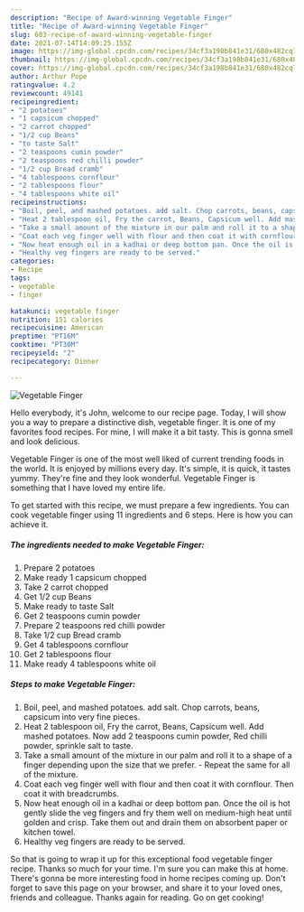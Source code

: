 ```yaml
---
description: "Recipe of Award-winning Vegetable Finger"
title: "Recipe of Award-winning Vegetable Finger"
slug: 603-recipe-of-award-winning-vegetable-finger
date: 2021-07-14T14:09:25.155Z
image: https://img-global.cpcdn.com/recipes/34cf3a198b841e31/680x482cq70/vegetable-finger-recipe-main-photo.jpg
thumbnail: https://img-global.cpcdn.com/recipes/34cf3a198b841e31/680x482cq70/vegetable-finger-recipe-main-photo.jpg
cover: https://img-global.cpcdn.com/recipes/34cf3a198b841e31/680x482cq70/vegetable-finger-recipe-main-photo.jpg
author: Arthur Pope
ratingvalue: 4.2
reviewcount: 49141
recipeingredient:
- "2 potatoes"
- "1 capsicum chopped"
- "2 carrot chopped"
- "1/2 cup Beans"
- "to taste Salt"
- "2 teaspoons cumin powder"
- "2 teaspoons red chilli powder"
- "1/2 cup Bread cramb"
- "4 tablespoons cornflour"
- "2 tablespoons flour"
- "4 tablespoons white oil"
recipeinstructions:
- "Boil, peel, and mashed potatoes. add salt. Chop carrots, beans, capsicum into very fine pieces."
- "Heat 2 tablespoon oil, Fry the carrot, Beans, Capsicum well. Add mashed potatoes. Now add 2 teaspoons cumin powder, Red chilli powder, sprinkle salt to taste."
- "Take a small amount of the mixture in our palm and roll it to a shape of a finger depending upon the size that we prefer. Repeat the same for all of the mixture."
- "Coat each veg finger well with flour and then coat it with cornflour. Then coat it with breadcrumbs."
- "Now heat enough oil in a kadhai or deep bottom pan. Once the oil is hot gently slide the veg fingers and fry them well on medium-high heat until golden and crisp. Take them out and drain them on absorbent paper or kitchen towel."
- "Healthy veg fingers are ready to be served."
categories:
- Recipe
tags:
- vegetable
- finger

katakunci: vegetable finger 
nutrition: 151 calories
recipecuisine: American
preptime: "PT16M"
cooktime: "PT30M"
recipeyield: "2"
recipecategory: Dinner

---
```



![Vegetable Finger](https://img-global.cpcdn.com/recipes/34cf3a198b841e31/680x482cq70/vegetable-finger-recipe-main-photo.jpg)

Hello everybody, it's John, welcome to our recipe page. Today, I will show you a way to prepare a distinctive dish, vegetable finger. It is one of my favorites food recipes. For mine, I will make it a bit tasty. This is gonna smell and look delicious.



Vegetable Finger is one of the most well liked of current trending foods in the world. It is enjoyed by millions every day. It's simple, it is quick, it tastes yummy. They're fine and they look wonderful. Vegetable Finger is something that I have loved my entire life.


To get started with this recipe, we must prepare a few ingredients. You can cook vegetable finger using 11 ingredients and 6 steps. Here is how you can achieve it.

<!--inarticleads1-->

##### The ingredients needed to make Vegetable Finger:

1. Prepare 2 potatoes
1. Make ready 1 capsicum chopped
1. Take 2 carrot chopped
1. Get 1/2 cup Beans
1. Make ready to taste Salt
1. Get 2 teaspoons cumin powder
1. Prepare 2 teaspoons red chilli powder
1. Take 1/2 cup Bread cramb
1. Get 4 tablespoons cornflour
1. Get 2 tablespoons flour
1. Make ready 4 tablespoons white oil




<!--inarticleads2-->

##### Steps to make Vegetable Finger:

1. Boil, peel, and mashed potatoes. add salt. Chop carrots, beans, capsicum into very fine pieces.
1. Heat 2 tablespoon oil, Fry the carrot, Beans, Capsicum well. Add mashed potatoes. Now add 2 teaspoons cumin powder, Red chilli powder, sprinkle salt to taste.
1. Take a small amount of the mixture in our palm and roll it to a shape of a finger depending upon the size that we prefer. - Repeat the same for all of the mixture.
1. Coat each veg finger well with flour and then coat it with cornflour. Then coat it with breadcrumbs.
1. Now heat enough oil in a kadhai or deep bottom pan. Once the oil is hot gently slide the veg fingers and fry them well on medium-high heat until golden and crisp. Take them out and drain them on absorbent paper or kitchen towel.
1. Healthy veg fingers are ready to be served.




So that is going to wrap it up for this exceptional food vegetable finger recipe. Thanks so much for your time. I'm sure you can make this at home. There's gonna be more interesting food in home recipes coming up. Don't forget to save this page on your browser, and share it to your loved ones, friends and colleague. Thanks again for reading. Go on get cooking!

